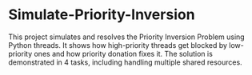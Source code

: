# Simulate-Priority-Inversion
This project simulates and resolves the Priority Inversion Problem using Python threads. It shows how high-priority threads get blocked by low-priority ones and how priority donation fixes it. The solution is demonstrated in 4 tasks, including handling multiple shared resources.
